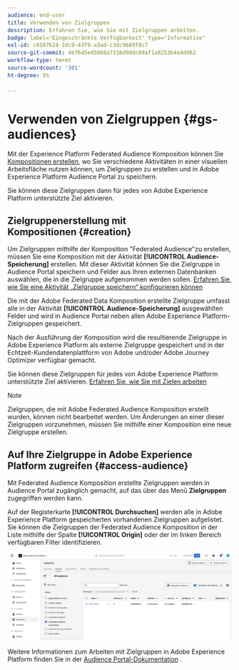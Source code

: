 ```yaml
---
audience: end-user
title: Verwenden von Zielgruppen
description: Erfahren Sie, wie Sie mit Zielgruppen arbeiten.
badge: label="Eingeschränkte Verfügbarkeit" type="Informative"
exl-id: c6507624-1dc9-43f9-a3ad-c3dc9689f8c7
source-git-commit: 4b7645e45b68a7316d9ddc09af1a8253b4e4dd62
workflow-type: tm+mt
source-wordcount: '301'
ht-degree: 5%

---
```


# Verwenden von Zielgruppen {#gs-audiences}

Mit der Experience Platform Federated Audience Komposition können Sie [Kompositionen erstellen](../compositions/gs-compositions.md), wo Sie verschiedene Aktivitäten in einer visuellen Arbeitsfläche nutzen können, um Zielgruppen zu erstellen und in Adobe Experience Platform Audience Portal zu speichern.

Sie können diese Zielgruppen dann für jedes von Adobe Experience Platform unterstützte Ziel aktivieren.

## Zielgruppenerstellung mit Kompositionen {#creation}

Um Zielgruppen mithilfe der Komposition &quot;Federated Audience&quot;zu erstellen, müssen Sie eine Komposition mit der Aktivität **[!UICONTROL Audience-Speicherung]** erstellen. Mit dieser Aktivität können Sie die Zielgruppe in Audience Portal speichern und Felder aus Ihren externen Datenbanken auswählen, die in die Zielgruppe aufgenommen werden sollen. [Erfahren Sie, wie Sie eine Aktivität „Zielgruppe speichern“ konfigurieren können](../compositions/activities/save-audience.md)

Die mit der Adobe Federated Data Komposition erstellte Zielgruppe umfasst alle in der Aktivität **[!UICONTROL Audience-Speicherung]** ausgewählten Felder und wird in Audience Portal neben allen Adobe Experience Platform-Zielgruppen gespeichert.

Nach der Ausführung der Komposition wird die resultierende Zielgruppe in Adobe Experience Platform als externe Zielgruppe gespeichert und in der Echtzeit-Kundendatenplattform von Adobe und/oder Adobe Journey Optimizer verfügbar gemacht.

Sie können diese Zielgruppen für jedes von Adobe Experience Platform unterstützte Ziel aktivieren. [Erfahren Sie, wie Sie mit Zielen arbeiten](https://experienceleague.adobe.com/en/docs/experience-platform/destinations/home)

>[!NOTE]
>
>Zielgruppen, die mit Adobe Federated Audience Komposition erstellt wurden, können nicht bearbeitet werden. Um Änderungen an einer dieser Zielgruppen vorzunehmen, müssen Sie mithilfe einer Komposition eine neue Zielgruppe erstellen.

## Auf Ihre Zielgruppe in Adobe Experience Platform zugreifen {#access-audience}

Mit Federated Audience Komposition erstellte Zielgruppen werden in Audience Portal zugänglich gemacht, auf das über das Menü **Zielgruppen** zugegriffen werden kann.

Auf der Registerkarte **[!UICONTROL Durchsuchen]** werden alle in Adobe Experience Platform gespeicherten vorhandenen Zielgruppen aufgelistet. Sie können die Zielgruppen der Federated Audience Komposition in der Liste mithilfe der Spalte **[!UICONTROL Origin]** oder der im linken Bereich verfügbaren Filter identifizieren.

![](assets/audiences-list.png)

Weitere Informationen zum Arbeiten mit Zielgruppen in Adobe Experience Platform finden Sie in der [Audience Portal-Dokumentation](https://experienceleague.adobe.com/en/docs/experience-platform/segmentation/ui/audience-portal) .

<!-- add link to this donc once published: https://jira.corp.adobe.com/browse/PLAT-198674-->